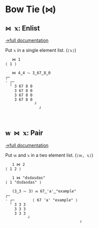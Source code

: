 # Bow Tie (`⋈`)

## `⋈ 𝕩`: Enlist
[→full documentation](https://mlochbaum.github.io/BQN/doc/pair.html)

Put `𝕩` in a single element list. (`⟨𝕩⟩`)

```bqn
   ⋈ 1
⟨ 1 ⟩

   ⋈ 4‿4 ⥊ 3‿67‿8‿0
┌─              
· ┌─            
  ╵ 3 67 8 0    
    3 67 8 0    
    3 67 8 0    
    3 67 8 0    
             ┘  
               ┘



```
## `𝕨 ⋈ 𝕩`: Pair
[→full documentation](https://mlochbaum.github.io/BQN/doc/pair.html)

Put `𝕨` and `𝕩` in a two element list. (`⟨𝕨, 𝕩⟩`)

```bqn
   1 ⋈ 2
⟨ 1 2 ⟩

   1 ⋈ "dsdasdas"
⟨ 1 "dsdasdas" ⟩

   (3‿3 ⥊ 3) ⋈ 67‿'a'‿"example"
┌─                                
· ┌─        ⟨ 67 'a' "example" ⟩  
  ╵ 3 3 3                         
    3 3 3                         
    3 3 3                         
          ┘                       
                                 ┘
```
